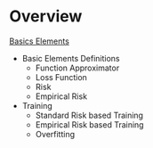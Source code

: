 
# Overview 

[Basics Elements](https://nbviewer.jupyter.org/github/NicolaBernini/LectureNotes_MachineLearning/blob/master/Basic/loss_function1.ipynb)
- Basic Elements Definitions 
  - Function Approximator 
  - Loss Function 
  - Risk 
  - Empirical Risk 
- Training 
  - Standard Risk based Training 
  - Empirical Risk based Training 
  - Overfitting 

